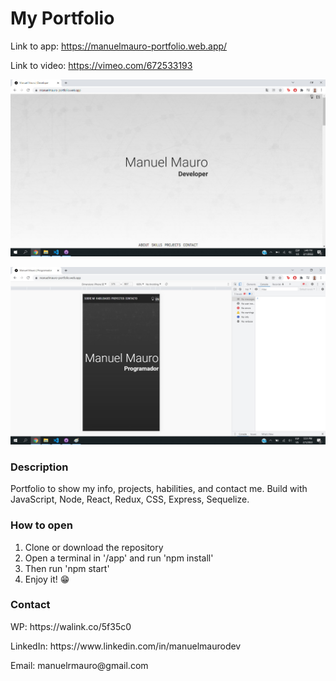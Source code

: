 # My Portfolio

Link to app: https://manuelmauro-portfolio.web.app/

Link to video: https://vimeo.com/672533193

<p align='center'>
    <img src='/screenshot.jpg' </img>
</p>
<p align='center'>
    <img src='/screenshot2.jpg' </img>
</p>

### Description

Portfolio to show my info, projects, habilities, and contact me. Build with JavaScript, Node, React, Redux, CSS, Express, Sequelize. 


### How to open

<ol>
    <li>Clone or download the repository</li>
      <li>Open a terminal in '/app' and run 'npm install'</li>
    <li>Then run 'npm start'</li>
    <li>Enjoy it! 😁</li>
</ol>

### Contact

<p>WP: https://walink.co/5f35c0</p>
<p>LinkedIn: https://www.linkedin.com/in/manuelmaurodev</p>
<p>Email: manuelrmauro@gmail.com</p>
